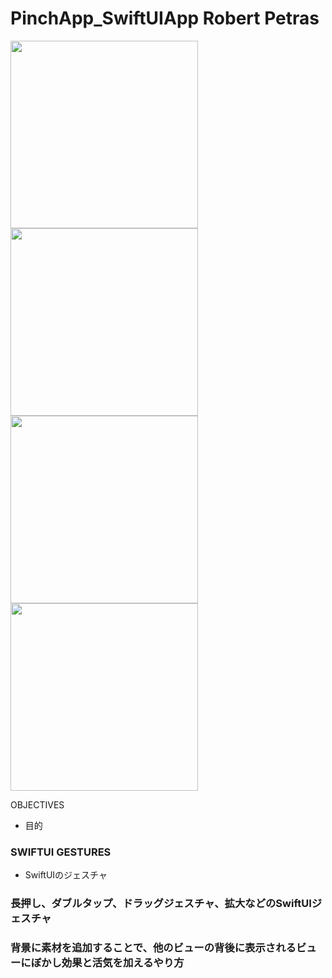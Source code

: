 #  PinchApp_SwiftUIApp **Robert Petras**

<img src="https://github.com/hiroyuki0402/PinchApp_SwiftUI/assets/88645049/54623295-f01f-4102-93d1-d47dce7c0ceb" width="300">
<img src="https://github.com/hiroyuki0402/PinchApp_SwiftUI/assets/88645049/0a816b77-2edb-413f-9ff4-6ecd91216db0" width="300">
<img src="https://github.com/hiroyuki0402/PinchApp_SwiftUI/assets/88645049/e40a2126-485a-4a5e-a455-2bf00ba72871" width="300">
<img src="https://github.com/hiroyuki0402/PinchApp_SwiftUI/assets/88645049/29ca23b9-3c64-4a21-b1c7-f228775e26b4" width="300">

OBJECTIVES
- 目的

### SWIFTUI GESTURES
- SwiftUIのジェスチャ

### 長押し、ダブルタップ、ドラッグジェスチャ、拡大などのSwiftUIジェスチャ

### 背景に素材を追加することで、他のビューの背後に表示されるビューにぼかし効果と活気を加えるやり方
